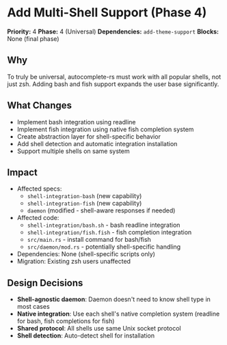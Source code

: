 # Add Multi-Shell Support (Phase 4)

**Priority:** 4 **Phase:** 4 (Universal) **Dependencies:** `add-theme-support`
**Blocks:** None (final phase)

## Why

To truly be universal, autocomplete-rs must work with all popular shells, not
just zsh. Adding bash and fish support expands the user base significantly.

## What Changes

- Implement bash integration using readline
- Implement fish integration using native fish completion system
- Create abstraction layer for shell-specific behavior
- Add shell detection and automatic integration installation
- Support multiple shells on same system

## Impact

- Affected specs:
  - `shell-integration-bash` (new capability)
  - `shell-integration-fish` (new capability)
  - `daemon` (modified - shell-aware responses if needed)
- Affected code:
  - `shell-integration/bash.sh` - bash readline integration
  - `shell-integration/fish.fish` - fish completion integration
  - `src/main.rs` - install command for bash/fish
  - `src/daemon/mod.rs` - potentially shell-specific handling
- Dependencies: None (shell-specific scripts only)
- Migration: Existing zsh users unaffected

## Design Decisions

- **Shell-agnostic daemon**: Daemon doesn't need to know shell type in most
  cases
- **Native integration**: Use each shell's native completion system (readline
  for bash, fish completions for fish)
- **Shared protocol**: All shells use same Unix socket protocol
- **Shell detection**: Auto-detect shell for installation
